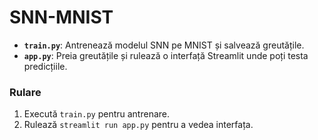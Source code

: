 # SNN-MNIST

- **`train.py`**: Antrenează modelul SNN pe MNIST și salvează greutățile.  
- **`app.py`**: Preia greutățile și rulează o interfață Streamlit unde poți testa predicțiile.

### Rulare
1. Execută `train.py` pentru antrenare.  
2. Rulează `streamlit run app.py` pentru a vedea interfața.
